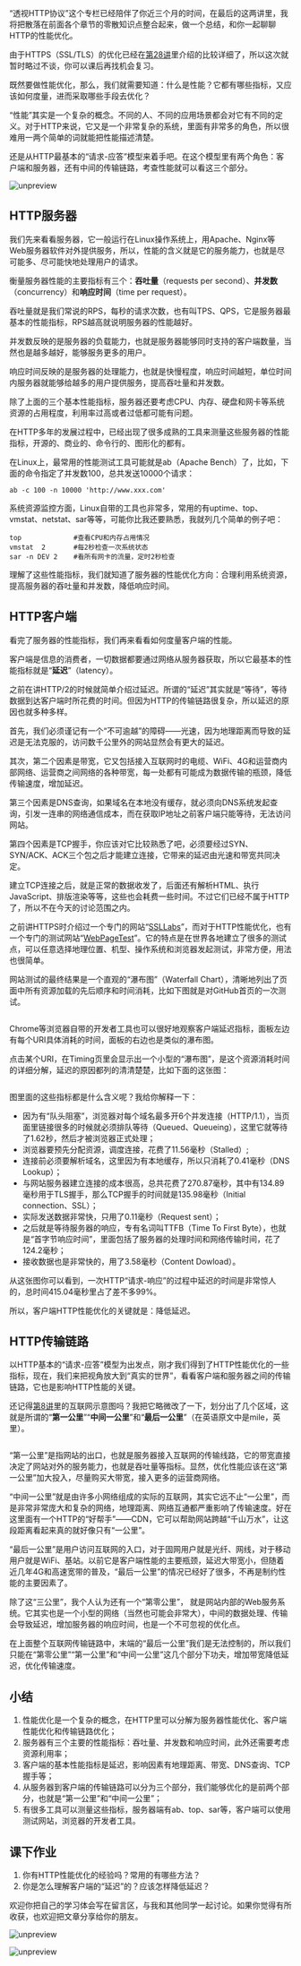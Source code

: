 
<p>“透视HTTP协议”这个专栏已经陪伴了你近三个月的时间，在最后的这两讲里，我将把散落在前面各个章节的零散知识点整合起来，做一个总结，和你一起聊聊HTTP的性能优化。</p><p>由于HTTPS（SSL/TLS）的优化已经在<a href="https://time.geekbang.org/column/article/111287">第28讲</a>里介绍的比较详细了，所以这次就暂时略过不谈，你可以课后再找机会复习。</p><p>既然要做性能优化，那么，我们就需要知道：什么是性能？它都有哪些指标，又应该如何度量，进而采取哪些手段去优化？</p><p>“性能”其实是一个复杂的概念。不同的人、不同的应用场景都会对它有不同的定义。对于HTTP来说，它又是一个非常复杂的系统，里面有非常多的角色，所以很难用一两个简单的词就能把性能描述清楚。</p><p>还是从HTTP最基本的“请求-应答”模型来着手吧。在这个模型里有两个角色：客户端和服务器，还有中间的传输链路，考查性能就可以看这三个部分。</p><p><img src="https://static001.geekbang.org/resource/image/3a/62/3a8ab1e3ace62d184adc2dc595d32f62.png" alt="unpreview"></p><h2>HTTP服务器</h2><p>我们先来看看服务器，它一般运行在Linux操作系统上，用Apache、Nginx等Web服务器软件对外提供服务，所以，性能的含义就是它的服务能力，也就是尽可能多、尽可能快地处理用户的请求。</p><p>衡量服务器性能的主要指标有三个：<strong>吞吐量</strong>（requests per second）、<strong>并发数</strong>（concurrency）和<strong>响应时间</strong>（time per request）。</p><!-- [[[read_end]]] --><p>吞吐量就是我们常说的RPS，每秒的请求次数，也有叫TPS、QPS，它是服务器最基本的性能指标，RPS越高就说明服务器的性能越好。</p><p>并发数反映的是服务器的负载能力，也就是服务器能够同时支持的客户端数量，当然也是越多越好，能够服务更多的用户。</p><p>响应时间反映的是服务器的处理能力，也就是快慢程度，响应时间越短，单位时间内服务器就能够给越多的用户提供服务，提高吞吐量和并发数。</p><p>除了上面的三个基本性能指标，服务器还要考虑CPU、内存、硬盘和网卡等系统资源的占用程度，利用率过高或者过低都可能有问题。</p><p>在HTTP多年的发展过程中，已经出现了很多成熟的工具来测量这些服务器的性能指标，开源的、商业的、命令行的、图形化的都有。</p><p>在Linux上，最常用的性能测试工具可能就是ab（Apache Bench）了，比如，下面的命令指定了并发数100，总共发送10000个请求：</p><pre><code>ab -c 100 -n 10000 'http://www.xxx.com'
</code></pre><p>系统资源监控方面，Linux自带的工具也非常多，常用的有uptime、top、vmstat、netstat、sar等等，可能你比我还要熟悉，我就列几个简单的例子吧：</p><pre><code>top             #查看CPU和内存占用情况
vmstat  2       #每2秒检查一次系统状态
sar -n DEV 2    #看所有网卡的流量，定时2秒检查
</code></pre><p>理解了这些性能指标，我们就知道了服务器的性能优化方向：<span class="orange">合理利用系统资源，提高服务器的吞吐量和并发数，降低响应时间</span>。</p><h2>HTTP客户端</h2><p>看完了服务器的性能指标，我们再来看看如何度量客户端的性能。</p><p>客户端是信息的消费者，一切数据都要通过网络从服务器获取，所以它最基本的性能指标就是“<strong>延迟</strong>”（latency）。</p><p>之前在讲HTTP/2的时候就简单介绍过延迟。所谓的“延迟”其实就是“等待”，等待数据到达客户端时所花费的时间。但因为HTTP的传输链路很复杂，所以延迟的原因也就多种多样。</p><p>首先，我们必须谨记有一个“不可逾越”的障碍——光速，因为地理距离而导致的延迟是无法克服的，访问数千公里外的网站显然会有更大的延迟。</p><p>其次，第二个因素是带宽，它又包括接入互联网时的电缆、WiFi、4G和运营商内部网络、运营商之间网络的各种带宽，每一处都有可能成为数据传输的瓶颈，降低传输速度，增加延迟。</p><p>第三个因素是DNS查询，如果域名在本地没有缓存，就必须向DNS系统发起查询，引发一连串的网络通信成本，而在获取IP地址之前客户端只能等待，无法访问网站。</p><p>第四个因素是TCP握手，你应该对它比较熟悉了吧，必须要经过SYN、SYN/ACK、ACK三个包之后才能建立连接，它带来的延迟由光速和带宽共同决定。</p><p>建立TCP连接之后，就是正常的数据收发了，后面还有解析HTML、执行JavaScript、排版渲染等等，这些也会耗费一些时间。不过它们已经不属于HTTP了，所以不在今天的讨论范围之内。</p><p>之前讲HTTPS时介绍过一个专门的网站“<a href="https://www.ssllabs.com/">SSLLabs</a>”，而对于HTTP性能优化，也有一个专门的测试网站“<a href="https://www.webpagetest.org">WebPageTest</a>”。它的特点是在世界各地建立了很多的测试点，可以任意选择地理位置、机型、操作系统和浏览器发起测试，非常方便，用法也很简单。</p><p>网站测试的最终结果是一个直观的“瀑布图”（Waterfall Chart），清晰地列出了页面中所有资源加载的先后顺序和时间消耗，比如下图就是对GitHub首页的一次测试。</p><p><img src="https://static001.geekbang.org/resource/image/5c/f4/5cd2a91b4466ee63f48bc049ba61b9f4.png" alt=""></p><p>Chrome等浏览器自带的开发者工具也可以很好地观察客户端延迟指标，面板左边有每个URI具体消耗的时间，面板的右边也是类似的瀑布图。</p><p>点击某个URI，在Timing页里会显示出一个小型的“瀑布图”，是这个资源消耗时间的详细分解，延迟的原因都列的清清楚楚，比如下面的这张图：</p><p><img src="https://static001.geekbang.org/resource/image/d7/a2/d77ee484b62910b8eedce0ecddb305a2.png" alt=""></p><p>图里面的这些指标都是什么含义呢？我给你解释一下：</p><ul>
<li>因为有“队头阻塞”，浏览器对每个域名最多开6个并发连接（HTTP/1.1），当页面里链接很多的时候就必须排队等待（Queued、Queueing），这里它就等待了1.62秒，然后才被浏览器正式处理；</li>
<li>浏览器要预先分配资源，调度连接，花费了11.56毫秒（Stalled）;</li>
<li>连接前必须要解析域名，这里因为有本地缓存，所以只消耗了0.41毫秒（DNS Lookup）；</li>
<li>与网站服务器建立连接的成本很高，总共花费了270.87毫秒，其中有134.89毫秒用于TLS握手，那么TCP握手的时间就是135.98毫秒（Initial connection、SSL）；</li>
<li>实际发送数据非常快，只用了0.11毫秒（Request sent）；</li>
<li>之后就是等待服务器的响应，专有名词叫TTFB（Time To First Byte），也就是“首字节响应时间”，里面包括了服务器的处理时间和网络传输时间，花了124.2毫秒；</li>
<li>接收数据也是非常快的，用了3.58毫秒（Content Dowload）。</li>
</ul><p>从这张图你可以看到，一次HTTP“请求-响应”的过程中延迟的时间是非常惊人的，总时间415.04毫秒里占了差不多99%。</p><p>所以，客户端HTTP性能优化的关键就是：<span class="orange">降低延迟</span>。</p><h2>HTTP传输链路</h2><p>以HTTP基本的“请求-应答”模型为出发点，刚才我们得到了HTTP性能优化的一些指标，现在，我们来把视角放大到“真实的世界”，看看客户端和服务器之间的传输链路，它也是影响HTTP性能的关键。</p><p>还记得<a href="https://time.geekbang.org/column/article/100502">第8讲</a>里的互联网示意图吗？我把它略微改了一下，划分出了几个区域，这就是所谓的“<strong>第一公里</strong>”“<strong>中间一公里</strong>”和“<strong>最后一公里</strong>”（在英语原文中是mile，英里）。</p><p><img src="https://static001.geekbang.org/resource/image/50/32/5011b2998d2a0c58c87e31000d551732.png" alt=""></p><p>“第一公里”是指网站的出口，也就是服务器接入互联网的传输线路，它的带宽直接决定了网站对外的服务能力，也就是吞吐量等指标。显然，优化性能应该在这“第一公里”加大投入，尽量购买大带宽，接入更多的运营商网络。</p><p>“中间一公里”就是由许多小网络组成的实际的互联网，其实它远不止“一公里”，而是非常非常庞大和复杂的网络，地理距离、网络互通都严重影响了传输速度。好在这里面有一个HTTP的“好帮手”——CDN，它可以帮助网站跨越“千山万水”，让这段距离看起来真的就好像只有“一公里”。</p><p>“最后一公里”是用户访问互联网的入口，对于固网用户就是光纤、网线，对于移动用户就是WiFi、基站。以前它是客户端性能的主要瓶颈，延迟大带宽小，但随着近几年4G和高速宽带的普及，“最后一公里”的情况已经好了很多，不再是制约性能的主要因素了。</p><p>除了这“三公里”，我个人认为还有一个“第零公里”， 就是网站内部的Web服务系统。它其实也是一个小型的网络（当然也可能会非常大），中间的数据处理、传输会导致延迟，增加服务器的响应时间，也是一个不可忽视的优化点。</p><p>在上面整个互联网传输链路中，末端的“最后一公里”我们是无法控制的，所以我们只能在“第零公里”“第一公里”和“中间一公里”这几个部分下功夫，增加带宽降低延迟，优化传输速度。</p><h2>小结</h2><ol>
<li><span class="orange">性能优化是一个复杂的概念，在HTTP里可以分解为服务器性能优化、客户端性能优化和传输链路优化；</span></li>
<li><span class="orange">服务器有三个主要的性能指标：吞吐量、并发数和响应时间，此外还需要考虑资源利用率；</span></li>
<li><span class="orange">客户端的基本性能指标是延迟，影响因素有地理距离、带宽、DNS查询、TCP握手等；</span></li>
<li><span class="orange">从服务器到客户端的传输链路可以分为三个部分，我们能够优化的是前两个部分，也就是“第一公里”和“中间一公里”；</span></li>
<li><span class="orange">有很多工具可以测量这些指标，服务器端有ab、top、sar等，客户端可以使用测试网站，浏览器的开发者工具。</span></li>
</ol><h2>课下作业</h2><ol>
<li>你有HTTP性能优化的经验吗？常用的有哪些方法？</li>
<li>你是怎么理解客户端的“延迟”的？应该怎样降低延迟？</li>
</ol><p>欢迎你把自己的学习体会写在留言区，与我和其他同学一起讨论。如果你觉得有所收获，也欢迎把文章分享给你的朋友。</p><p><img src="https://static001.geekbang.org/resource/image/fb/32/fbc85df2c908cb8fa6bffde6ea989732.png" alt="unpreview"></p><p><img src="https://static001.geekbang.org/resource/image/56/63/56d766fc04654a31536f554b8bde7b63.jpg" alt="unpreview"></p>